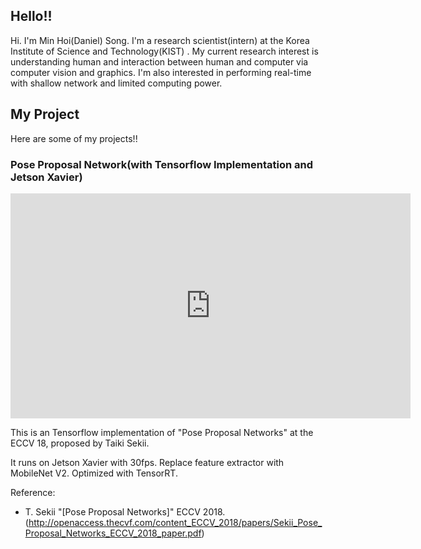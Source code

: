 ## Hello!!
Hi. I'm Min Hoi(Daniel) Song. I'm a research scientist(intern) at the Korea Institute of Science and Technology(KIST)
.
My current research interest is understanding human and interaction between human and computer via computer vision and graphics. I'm also interested in performing real-time with shallow network and limited computing power.

## My Project
Here are some of my projects!!

### Pose Proposal Network(with Tensorflow Implementation and Jetson Xavier)
<iframe width="640" height="360" src="https://www.youtube.com/embed/rQEf0_mJ5ww" frameborder="0" gesture="media" allowfullscreen=""></iframe>

This is an Tensorflow implementation of "Pose Proposal Networks" at the ECCV 18, proposed by Taiki Sekii.

It runs on Jetson Xavier with 30fps. Replace feature extractor with MobileNet V2. Optimized with TensorRT.

Reference:
- T. Sekii "[Pose Proposal Networks]" ECCV 2018.(http://openaccess.thecvf.com/content_ECCV_2018/papers/Sekii_Pose_Proposal_Networks_ECCV_2018_paper.pdf)
